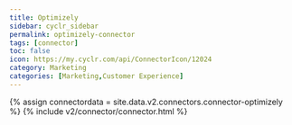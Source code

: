```yaml
---
title: Optimizely
sidebar: cyclr_sidebar
permalink: optimizely-connector
tags: [connector]
toc: false
icon: https://my.cyclr.com/api/ConnectorIcon/12024
category: Marketing
categories: [Marketing,Customer Experience]
---
```

{% assign connectordata = site.data.v2.connectors.connector-optimizely %}
{% include v2/connector/connector.html %}	